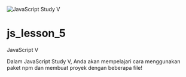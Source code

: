 ![JavaScript Study V](https://d2aj9sy12tbpym.cloudfront.net/progate/shared/images/slide/es6/study/5/1581594565480.png "Progate")

# js_lesson_5
JavaScript V

Dalam JavaScript Study V, Anda akan mempelajari cara menggunakan paket npm dan membuat proyek dengan beberapa file!
